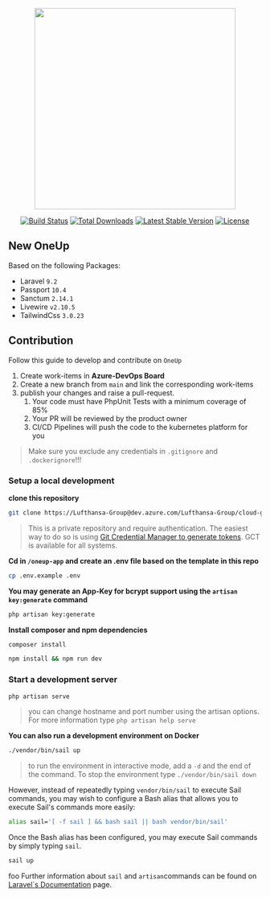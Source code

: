 <p align="center"><a href="https://laravel.com" target="_blank"><img src="https://raw.githubusercontent.com/laravel/art/master/logo-lockup/5%20SVG/2%20CMYK/1%20Full%20Color/laravel-logolockup-cmyk-red.svg" width="400"></a></p>

<p align="center">
<a href="https://travis-ci.org/laravel/framework"><img src="https://travis-ci.org/laravel/framework.svg" alt="Build Status"></a>
<a href="https://packagist.org/packages/laravel/framework"><img src="https://img.shields.io/packagist/dt/laravel/framework" alt="Total Downloads"></a>
<a href="https://packagist.org/packages/laravel/framework"><img src="https://img.shields.io/packagist/v/laravel/framework" alt="Latest Stable Version"></a>
<a href="https://packagist.org/packages/laravel/framework"><img src="https://img.shields.io/packagist/l/laravel/framework" alt="License"></a>
</p>

## New OneUp

Based on the following Packages:

- Laravel `9.2`
- Passport `10.4`
- Sanctum `2.14.1`
- Livewire `v2.10.5`
- TailwindCss `3.0.23`

## Contribution
Follow this guide to develop and contribute on `OneUp`

1. Create work-items in **Azure-DevOps Board**
2. Create a new branch from `main` and link the corresponding work-items
3. publish your changes and raise a pull-request.
   1. Your code must have PhpUnit Tests with a minimum coverage of 85%
   2. Your PR will be reviewed by the product owner
   3. CI/CD Pipelines will push the code to the kubernetes platform for you
> Make sure you exclude any credentials in `.gitignore` and `.dockerignore`!!!
### Setup a local development

**clone this repository** 
```bash
git clone https://Lufthansa-Group@dev.azure.com/Lufthansa-Group/cloud-governance/_git/oneup-app
```
> This is a private repository and require authentication. The easiest way to do so is using [Git Credential Manager to generate tokens](https://docs.microsoft.com/en-us/azure/devops/repos/git/set-up-credential-managers?view=azure-devops). GCT is available for all systems.

**Cd in `/oneup-app` and create an .env file based on the template in this repo**
```bash
cp .env.example .env
```
**You may generate an App-Key for bcrypt support using the `artisan key:generate` command**
```bash
php artisan key:generate
```

**Install **composer** and **npm** dependencies**
```bash
composer install
```
```bash
npm install && npm run dev
```


### Start a development server

```bash
php artisan serve
```
> you can change hostname and port number using the artisan options. For more information type `php artisan help serve`

**You can also run a development environment on Docker**
```bash
./vendor/bin/sail up
```
> to run the environment in interactive mode, add a `-d` and the end of the command. To stop the environment type `./vendor/bin/sail down`

However, instead of repeatedly typing `vendor/bin/sail` to execute Sail commands, you may wish to configure a Bash alias that allows you to execute Sail's commands more easily:
```bash
alias sail='[ -f sail ] && bash sail || bash vendor/bin/sail'
```
Once the Bash alias has been configured, you may execute Sail commands by simply typing `sail`.
```bash
sail up
```
foo
Further information about `sail` and `artisan`commands can be found on [Laravel`s Documentation](https://laravel.com/docs/9.x/sail#executing-sail-commands) page. 